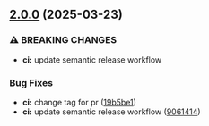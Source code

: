 ## [2.0.0](https://github.com/eligow/pragmago-tech-recruitment-task/compare/v1.0.0...v2.0.0) (2025-03-23)

### ⚠ BREAKING CHANGES

* **ci:** update semantic release workflow

### Bug Fixes

* **ci:** change tag for pr ([19b5be1](https://github.com/eligow/pragmago-tech-recruitment-task/commit/19b5be15e344548679dd16cb7a86c214a7591fd0))
* **ci:** update semantic release workflow ([9061414](https://github.com/eligow/pragmago-tech-recruitment-task/commit/90614149c9609fab8989a3c415056bec49ecc8de))
